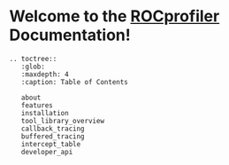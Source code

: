 # Welcome to the [ROCprofiler](https://github.com/ROCm-Developer-Tools/rocprofiler-v2-internal) Documentation!

```eval_rst
.. toctree::
   :glob:
   :maxdepth: 4
   :caption: Table of Contents

   about
   features
   installation
   tool_library_overview
   callback_tracing
   buffered_tracing
   intercept_table
   developer_api
```
